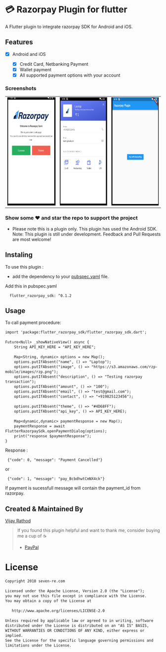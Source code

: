 # :credit_card: Razorpay Plugin for flutter

A Flutter plugin to integrate razorpay SDK for Android and iOS.

## Features

* [x] Android and iOS

  * [x] Credit Card, Netbanking Payment
  * [x] Wallet payment
  * [x] All supported payment options with your account

### Screenshots

<table>
  <tr>
     <td>
       <img src = "https://github.com/gibbsvjy007/flutter_razorpay_sdk/blob/master/1.PNG" height="350">
    </td>
    <td>
      <img src = "https://github.com/gibbsvjy007/flutter_razorpay_sdk/blob/master/2.PNG" height="350">
    </td>
    <td>
      <img src = "https://github.com/gibbsvjy007/flutter_razorpay_sdk/blob/master/3.PNG" height="350">
    </td>
  </tr>
 </table>

### Show some :heart: and star the repo to support the project

* Please note this is a plugin only. This plugin has used the Android SDK.
Note: This plugin is still under development. Feedback and Pull Requests are most welcome!


## Instaling
To use this plugin :

* add the dependency to your [pubspec.yaml](https://github.com/gibbsvjy007/flutter_razorpay_sdk) file.

Add this in pubspec.yaml
```
  flutter_razorpay_sdk: ^0.1.2
```

## Usage
To call payment procedure:

```
import 'package:flutter_razorpay_sdk/flutter_razorpay_sdk.dart';

Future<Null> _showNativeView() async {
    String API_KEY_HERE = "API_KEY_HERE";

    Map<String, dynamic> options = new Map();
    options.putIfAbsent("name", () => "Laptop");
    options.putIfAbsent("image", () => "https://s3.amazonaws.com/rzp-mobile/images/rzp.png");
    options.putIfAbsent("description", () => "Testing razorpay transaction");
    options.putIfAbsent("amount", () => "100");
    options.putIfAbsent("email", () => "test@gmail.com");
    options.putIfAbsent("contact", () => "+919825123456");

    options.putIfAbsent("theme", () => "#4D68FF");
    options.putIfAbsent("api_key", () => API_KEY_HERE);

    Map<dynamic,dynamic> paymentResponse = new Map();
    paymentResponse = await FlutterRazorpaySdk.openPaymentDialog(options);
    print("response $paymentResponse");
}

```
Response :
```
 {"code": 0, "message": "Payment Cancelled"}
```
or
```
 {"code": 1, "message": "pay_BcbdhwtCmNX4ck"}
```
If payment is sucessfull message will contain the payment_id from razorpay.


## Created & Maintained By

[Vijay Rathod](https://github.com/gibbsvjy007)

> If you found this plugin helpful and want to thank me, consider buying me a cup of :coffee:
>
> * [PayPal](https://www.paypal.me/gibbsvjy007)

# License

    Copyright 2018 seven-re.com

    Licensed under the Apache License, Version 2.0 (the "License");
    you may not use this file except in compliance with the License.
    You may obtain a copy of the License at

       http://www.apache.org/licenses/LICENSE-2.0

    Unless required by applicable law or agreed to in writing, software
    distributed under the License is distributed on an "AS IS" BASIS,
    WITHOUT WARRANTIES OR CONDITIONS OF ANY KIND, either express or implied.
    See the License for the specific language governing permissions and
    limitations under the License.
